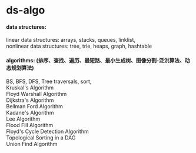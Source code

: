 # ds-algo

#### data structures: 
linear data structures: arrays, stacks, queues, linklist,  
nonlinear data structures: tree, trie, heaps, graph, hashtable  

#### algorithms: (排序、查找、遍历、最短路、最小生成树、图像分割-泛洪算法、动态规划算法)
BS, BFS, DFS, Tree traversals, sort,   
Kruskal's Algorithm  
Floyd Warshall Algorithm  
Dijkstra's Algorithm  
Bellman Ford Algorithm  
Kadane's Algorithm  
Lee Algorithm  
Flood Fill Algorithm  
Floyd's Cycle Detection Algorithm  
Topological Sorting in a DAG  
Union Find Algorithm  